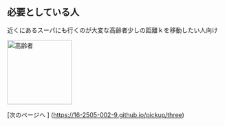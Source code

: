 ## 必要としている人

近くにあるスーパにも行くのが大変な高齢者少しの距離ｋを移動したい人向け

<img width="150px" alt="高齢者" src="http://kids.wanpug.com/illust/illust2242.png">

[次のページへ ] (https://16-2505-002-9.github.io/pickup/three)
